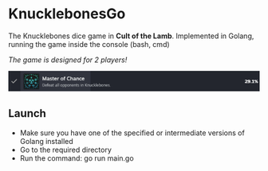 # KnucklebonesGo

The Knucklebones dice game in **Cult of the Lamb**. Implemented in Golang, running the game inside the console (bash, cmd)

_The game is designed for 2 players!_

![Master of Chance](master_of_chance.png)

## Launch

- Make sure you have one of the specified or intermediate versions of Golang installed
- Go to the required directory
- Run the command: go run main.go